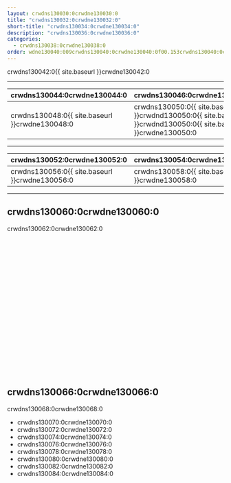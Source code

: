 ```yaml
---
layout: crwdns130030:0crwdne130030:0
title: "crwdns130032:0crwdne130032:0"
short-title: "crwdns130034:0crwdne130034:0"
description: "crwdns130036:0crwdne130036:0"
categories:
  - crwdns130038:0crwdne130038:0
order: wdne130040:009crwdns130040:0crwdne130040:0f00.153crwdns130040:0crwdne130040:08893crwdns130040:0crwdne130040:0
---
```

crwdns130042:0{{ site.baseurl }}crwdne130042:0

<hr />

| crwdns130044:0crwdne130044:0                                            | crwdns130046:0crwdne130046:0                                                                                   |
| ----------------------------------------------------------------------- | -------------------------------------------------------------------------------------------------------------- |
| crwdns130048:0{{ site.baseurl }}crwdne130048:0 &nbsp;&nbsp;&nbsp;&nbsp; | crwdns130050:0{{ site.baseurl }}crwdnd130050:0{{ site.baseurl }}crwdnd130050:0{{ site.baseurl }}crwdne130050:0 |

<hr />

| crwdns130052:0crwdne130052:0                                           | crwdns130054:0crwdne130054:0                   |
| ---------------------------------------------------------------------- | ---------------------------------------------- |
| crwdns130056:0{{ site.baseurl }}crwdne130056:0&nbsp;&nbsp;&nbsp;&nbsp; | crwdns130058:0{{ site.baseurl }}crwdne130058:0 |

<hr />

## crwdns130060:0crwdne130060:0

crwdns130062:0crwdne130062:0

<div class="video-wrapper">
<iframe width="560" height="315" src="crwdns130064:0crwdne130064:0" frameborder="0" allow="autoplay; encrypted-media" allowfullscreen mark="crwd-mark"></iframe>
</div>

## crwdns130066:0crwdne130066:0

crwdns130068:0crwdne130068:0

- crwdns130070:0crwdne130070:0
- crwdns130072:0crwdne130072:0
- crwdns130074:0crwdne130074:0
- crwdns130076:0crwdne130076:0
- crwdns130078:0crwdne130078:0
- crwdns130080:0crwdne130080:0
- crwdns130082:0crwdne130082:0
- crwdns130084:0crwdne130084:0
